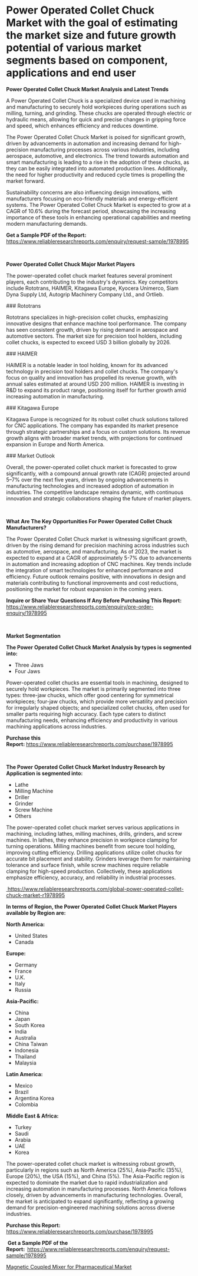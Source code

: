 <p><h1>Power Operated Collet Chuck Market with the goal of estimating the market size and future growth potential of various market segments based on component, applications and end user</h1></p><p><strong>Power Operated Collet Chuck Market Analysis and Latest Trends</strong></p>
<p><p>A Power Operated Collet Chuck is a specialized device used in machining and manufacturing to securely hold workpieces during operations such as milling, turning, and grinding. These chucks are operated through electric or hydraulic means, allowing for quick and precise changes in gripping force and speed, which enhances efficiency and reduces downtime. </p><p>The Power Operated Collet Chuck Market is poised for significant growth, driven by advancements in automation and increasing demand for high-precision manufacturing processes across various industries, including aerospace, automotive, and electronics. The trend towards automation and smart manufacturing is leading to a rise in the adoption of these chucks, as they can be easily integrated into automated production lines. Additionally, the need for higher productivity and reduced cycle times is propelling the market forward. </p><p>Sustainability concerns are also influencing design innovations, with manufacturers focusing on eco-friendly materials and energy-efficient systems. The Power Operated Collet Chuck Market is expected to grow at a CAGR of 10.6% during the forecast period, showcasing the increasing importance of these tools in enhancing operational capabilities and meeting modern manufacturing demands.</p></p>
<p><strong>Get a Sample PDF of the Report:&nbsp;</strong> <a href="https://www.reliableresearchreports.com/enquiry/request-sample/1978995?utm_campaign=48&utm_medium=2&utm_source=Github&utm_content=ia&utm_term=15012025&utm_id=power-operated-collet-chuck">https://www.reliableresearchreports.com/enquiry/request-sample/1978995</a></p>
<p>&nbsp;</p>
<p><strong>Power Operated Collet Chuck Major Market Players</strong></p>
<p><p>The power-operated collet chuck market features several prominent players, each contributing to the industry's dynamics. Key competitors include Rototrans, HAIMER, Kitagawa Europe, Kyocera Unimerco, Siam Dyna Supply Ltd, Autogrip Machinery Company Ltd., and Ortlieb.</p><p>### Rototrans</p><p>Rototrans specializes in high-precision collet chucks, emphasizing innovative designs that enhance machine tool performance. The company has seen consistent growth, driven by rising demand in aerospace and automotive sectors. The market size for precision tool holders, including collet chucks, is expected to exceed USD 3 billion globally by 2026.</p><p>### HAIMER</p><p>HAIMER is a notable leader in tool holding, known for its advanced technology in precision tool holders and collet chucks. The company's focus on quality and innovation has propelled its revenue growth, with annual sales estimated at around USD 200 million. HAIMER is investing in R&D to expand its product range, positioning itself for further growth amid increasing automation in manufacturing.</p><p>### Kitagawa Europe</p><p>Kitagawa Europe is recognized for its robust collet chuck solutions tailored for CNC applications. The company has expanded its market presence through strategic partnerships and a focus on custom solutions. Its revenue growth aligns with broader market trends, with projections for continued expansion in Europe and North America.</p><p>### Market Outlook</p><p>Overall, the power-operated collet chuck market is forecasted to grow significantly, with a compound annual growth rate (CAGR) projected around 5–7% over the next five years, driven by ongoing advancements in manufacturing technologies and increased adoption of automation in industries. The competitive landscape remains dynamic, with continuous innovation and strategic collaborations shaping the future of market players.</p></p>
<p>&nbsp;</p>
<p><strong>What Are The Key Opportunities For Power Operated Collet Chuck Manufacturers?</strong></p>
<p><p>The Power Operated Collet Chuck market is witnessing significant growth, driven by the rising demand for precision machining across industries such as automotive, aerospace, and manufacturing. As of 2023, the market is expected to expand at a CAGR of approximately 5-7% due to advancements in automation and increasing adoption of CNC machines. Key trends include the integration of smart technologies for enhanced performance and efficiency. Future outlook remains positive, with innovations in design and materials contributing to functional improvements and cost reductions, positioning the market for robust expansion in the coming years.</p></p>
<p><strong>Inquire or Share Your Questions If Any Before Purchasing This Report:</strong> <a href="https://www.reliableresearchreports.com/enquiry/pre-order-enquiry/1978995?utm_campaign=48&utm_medium=2&utm_source=Github&utm_content=ia&utm_term=15012025&utm_id=power-operated-collet-chuck">https://www.reliableresearchreports.com/enquiry/pre-order-enquiry/1978995</a></p>
<p>&nbsp;</p>
<p><strong>Market Segmentation</strong></p>
<p><strong>The Power Operated Collet Chuck Market Analysis by types is segmented into:</strong></p>
<p><ul><li>Three Jaws</li><li>Four Jaws</li></ul></p>
<p><p>Power-operated collet chucks are essential tools in machining, designed to securely hold workpieces. The market is primarily segmented into three types: three-jaw chucks, which offer good centering for symmetrical workpieces; four-jaw chucks, which provide more versatility and precision for irregularly shaped objects; and specialized collet chucks, often used for smaller parts requiring high accuracy. Each type caters to distinct manufacturing needs, enhancing efficiency and productivity in various machining applications across industries.</p></p>
<p><strong>Purchase this Report:&nbsp;</strong><a href="https://www.reliableresearchreports.com/purchase/1978995?utm_campaign=48&utm_medium=2&utm_source=Github&utm_content=ia&utm_term=15012025&utm_id=power-operated-collet-chuck">https://www.reliableresearchreports.com/purchase/1978995</a></p>
<p>&nbsp;</p>
<p><strong>The Power Operated Collet Chuck Market Industry Research by Application is segmented into:</strong></p>
<p><ul><li>Lathe</li><li>Milling Machine</li><li>Driller</li><li>Grinder</li><li>Screw Machine</li><li>Others</li></ul></p>
<p><p>The power-operated collet chuck market serves various applications in machining, including lathes, milling machines, drills, grinders, and screw machines. In lathes, they enhance precision in workpiece clamping for turning operations. Milling machines benefit from secure tool holding, improving cutting efficiency. Drilling applications utilize collet chucks for accurate bit placement and stability. Grinders leverage them for maintaining tolerance and surface finish, while screw machines require reliable clamping for high-speed production. Collectively, these applications emphasize efficiency, accuracy, and reliability in industrial processes.</p></p>
<p><a href="https://www.reliableresearchreports.com/global-power-operated-collet-chuck-market-r1978995?utm_campaign=48&utm_medium=2&utm_source=Github&utm_content=ia&utm_term=15012025&utm_id=power-operated-collet-chuck">&nbsp;https://www.reliableresearchreports.com/global-power-operated-collet-chuck-market-r1978995</a></p>
<p><strong>In terms of Region, the Power Operated Collet Chuck Market Players available by Region are:</strong></p>
<p>
    <p> <strong> North America: </strong>
        <ul>
            <li>United States</li>
            <li>Canada</li>
        </ul>
        </p> 
    <p> <strong> Europe: </strong>
        <ul>
            <li>Germany</li>
            <li>France</li>
            <li>U.K.</li>
            <li>Italy</li>
            <li>Russia</li>
        </ul>
        </p> 
    <p> <strong> Asia-Pacific: </strong>
        <ul>
            <li>China</li>
            <li>Japan</li>
            <li>South Korea</li>
            <li>India</li>
            <li>Australia</li>
            <li>China Taiwan</li>
            <li>Indonesia</li>
            <li>Thailand</li>
            <li>Malaysia</li>
        </ul>
        </p> 
    <p> <strong> Latin America: </strong>
        <ul>
            <li>Mexico</li>
            <li>Brazil</li>
            <li>Argentina Korea</li>
            <li>Colombia</li>
        </ul>
        </p> 
    <p> <strong> Middle East & Africa: </strong>
        <ul>
            <li>Turkey</li>
            <li>Saudi</li>
            <li>Arabia</li>
            <li>UAE</li>
            <li>Korea</li>
        </ul>
    </p>
    </p>
<p><p>The power-operated collet chuck market is witnessing robust growth, particularly in regions such as North America (25%), Asia-Pacific (35%), Europe (20%), the USA (15%), and China (5%). The Asia-Pacific region is expected to dominate the market due to rapid industrialization and increasing automation in manufacturing processes. North America follows closely, driven by advancements in manufacturing technologies. Overall, the market is anticipated to expand significantly, reflecting a growing demand for precision-engineered machining solutions across diverse industries.</p></p>
<p><strong>Purchase this Report: </strong><a href="https://www.reliableresearchreports.com/purchase/1978995?utm_campaign=48&utm_medium=2&utm_source=Github&utm_content=ia&utm_term=15012025&utm_id=power-operated-collet-chuck">https://www.reliableresearchreports.com/purchase/1978995</a></p>
<p>&nbsp;<strong>Get a Sample PDF of the Report:&nbsp;&nbsp;</strong><a href="https://www.reliableresearchreports.com/enquiry/request-sample/1978995?utm_campaign=48&utm_medium=2&utm_source=Github&utm_content=ia&utm_term=15012025&utm_id=power-operated-collet-chuck">https://www.reliableresearchreports.com/enquiry/request-sample/1978995</a></p>
<p><strong></strong></p>
<p><p><a href="https://github.com/mathastilley812967/Market-Research-Report-List-1/blob/main/magnetic-coupled-mixer-for-pharmaceutical-market.md?utm_campaign=48&utm_medium=2&utm_source=Github&utm_content=ia&utm_term=15012025&utm_id=power-operated-collet-chuck">Magnetic Coupled Mixer for Pharmaceutical Market</a></p></p>